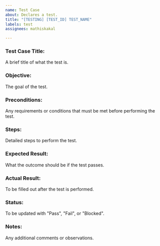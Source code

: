 ```yaml
---
name: Test Case
about: Declares a test.
title: "[TESTING] [TEST_ID] TEST_NAME"
labels: test
assignees: mathiskakal

---
```


### Test Case Title: 

A brief title of what the test is.

### Objective:

The goal of the test.

### Preconditions:

Any requirements or conditions that must be met before performing the test.

### Steps:

Detailed steps to perform the test.

### Expected Result:

What the outcome should be if the test passes.

### Actual Result:

To be filled out after the test is performed.

### Status:

To be updated with "Pass", "Fail", or "Blocked".

### Notes:

Any additional comments or observations.
